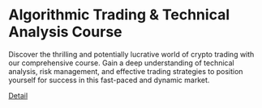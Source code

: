 # Algorithmic Trading & Technical Analysis Course 

Discover the thrilling and potentially lucrative world of crypto trading with our comprehensive course. Gain a deep understanding of technical analysis, risk management, and effective trading strategies to position yourself for success in this fast-paced and dynamic market. 

[Detail](https://eduitfree.com/courses/algorithmic-trading-technical-analysis-course)